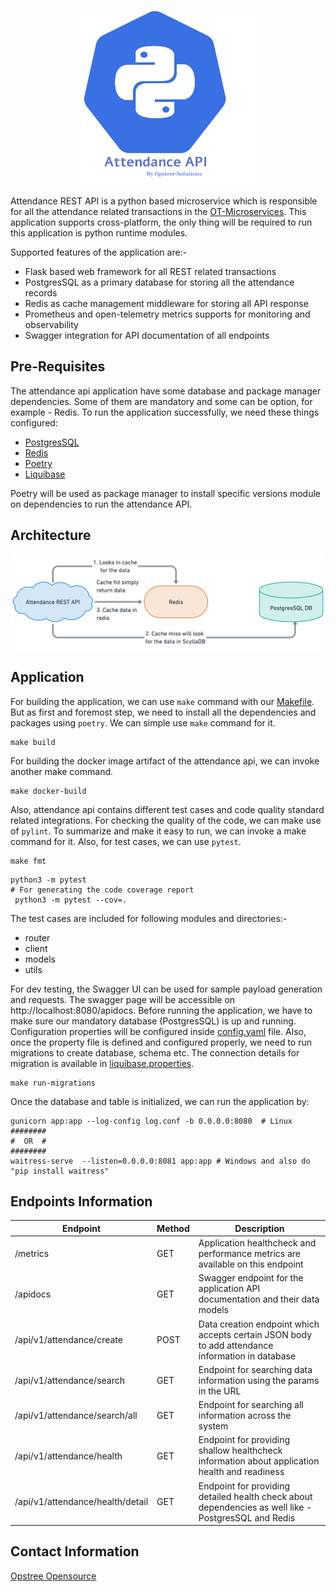 <p align="center">
  <img src="./static/attendance-api-logo.svg" height="280" width="280">
</p>

Attendance REST API is a python based microservice which is responsible for all the attendance related transactions in the [OT-Microservices](https://github.com/OT-MICROSERVICES). This application supports cross-platform, the only thing will be required to run this application is python runtime modules.

Supported features of the application are:-

- Flask based web framework for all REST related transactions
- PostgresSQL as a primary database for storing all the attendance records
- Redis as cache management middleware for storing all API response
- Prometheus and open-telemetry metrics supports for monitoring and observability
- Swagger integration for API documentation of all endpoints

## Pre-Requisites

The attendance api application have some database and package manager dependencies. Some of them are mandatory and some can be option, for example - Redis. To run the application successfully, we need these things configured:

- [PostgresSQL](https://www.postgresql.org/)
- [Redis](https://redis.io/)
- [Poetry](https://python-poetry.org/)
- [Liquibase](https://docs.liquibase.com/)

Poetry will be used as package manager to install specific versions module on dependencies to run the attendance API.

## Architecture

![](./static/attendance.png)

## Application

For building the application, we can use `make` command with our [Makefile](Makefile). But as first and foremost step, we need to install all the dependencies and packages using `poetry`. We can simple use `make` command for it.

```shell
make build
```

For building the docker image artifact of the attendance api, we can invoke another make command.

```shell
make docker-build
```

Also, attendance api contains different test cases and code quality standard related integrations. For checking the quality of the code, we can make use of `pylint`. To summarize and make it easy to run, we can invoke a make command for it. Also, for test cases, we can use `pytest`.

```shell
make fmt
```

```shell
python3 -m pytest
# For generating the code coverage report
 python3 -m pytest --cov=.
```

The test cases are included for following modules and directories:-

- router
- client
- models
- utils

For dev testing, the Swagger UI can be used for sample payload generation and requests. The swagger page will be accessible on http://localhost:8080/apidocs. Before running the application, we have to make sure our mandatory database (PostgresSQL) is up and running. Configuration properties will be configured inside [config.yaml](config.yaml) file. Also, once the property file is defined and configured properly, we need to run migrations to create database, schema etc. The connection details for migration is available in [liquibase.properties](./liquibase.properties).

```shell
make run-migrations
```

Once the database and table is initialized, we can run the application by:

```shell
gunicorn app:app --log-config log.conf -b 0.0.0.0:8080  # Linux
########
#  OR  #
########
waitress-serve  --listen=0.0.0.0:8081 app:app # Windows and also do "pip install waitress"
```

## Endpoints Information

| **Endpoint**                     | **Method** | **Description**                                                                                      |
|----------------------------------|------------|------------------------------------------------------------------------------------------------------|
| /metrics                         | GET        | Application healthcheck and performance metrics are available on this endpoint                       |
| /apidocs                         | GET        | Swagger endpoint for the application API documentation and their data models                         |
| /api/v1/attendance/create        | POST       | Data creation endpoint which accepts certain JSON body to add attendance information in database     |
| /api/v1/attendance/search        | GET        | Endpoint for searching data information using the params in the URL                                  |
| /api/v1/attendance/search/all    | GET        | Endpoint for searching all information across the system                                             |
| /api/v1/attendance/health        | GET        | Endpoint for providing shallow healthcheck information about application health and readiness        |
| /api/v1/attendance/health/detail | GET        | Endpoint for providing detailed health check about dependencies as well like - PostgresSQL and Redis |

## Contact Information

[Opstree Opensource](mailto:opensource@opstree.com)
